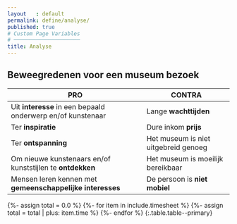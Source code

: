 ```yaml
---
layout   : default
permalink: define/analyse/
published: true
# Custom Page Variables
# ─────────────────────
title: Analyse
---
```


Beweegredenen voor een museum bezoek
---

|   PRO   |   CONTRA   |
|   ---   |   ---   |
|   Uit **interesse** in een bepaald onderwerp en/of kunstenaar     |   Lange **wachttijden**   |
|   Ter **inspiratie**    |    Dure inkom **prijs**   |
|   Ter **ontspanning**    |   Het museum is niet uitgebreid genoeg   |
|   Om nieuwe kunstenaars en/of kunststijlen te **ontdekken**    |    Het museum is moeilijk bereikbaar   |
|   Mensen leren kennen met **gemeenschappelijke interesses**    |    De persoon is **niet mobiel**   |





{%- assign total = 0.0 %}
{%- for item in include.timesheet %}
{%- assign total = total | plus: item.time %}
{%- endfor %}
{:.table.table--primary}

